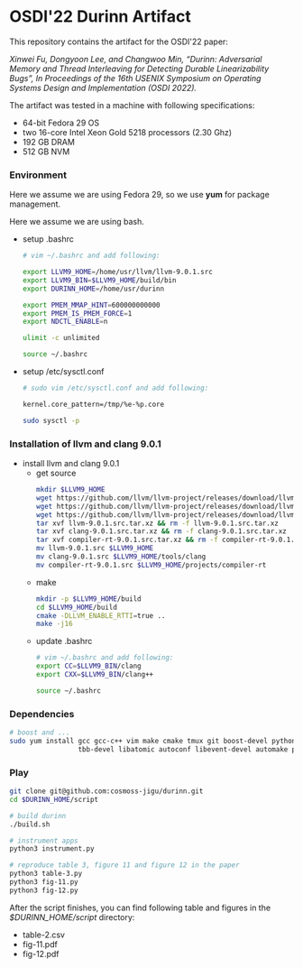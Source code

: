 # OSDI'22 Durinn Artifact

This repository contains the artifact for the OSDI'22 paper:

*Xinwei Fu, Dongyoon Lee, and Changwoo Min, “Durinn: Adversarial Memory and
Thread Interleaving for Detecting Durable Linearizability Bugs”, In Proceedings
of the 16th USENIX Symposium on Operating Systems Design and Implementation
(OSDI 2022).*

The artifact was tested in a machine with following specifications:
- 64-bit Fedora 29 OS
- two 16-core Intel Xeon Gold 5218 processors (2.30 Ghz)
- 192 GB DRAM
- 512 GB NVM

### Environment

Here we assume we are using Fedora 29, so we use **yum** for package management.

Here we assume we are using bash.
- setup .bashrc
  ```bash
  # vim ~/.bashrc and add following:

  export LLVM9_HOME=/home/usr/llvm/llvm-9.0.1.src
  export LLVM9_BIN=$LLVM9_HOME/build/bin
  export DURINN_HOME=/home/usr/durinn

  export PMEM_MMAP_HINT=600000000000
  export PMEM_IS_PMEM_FORCE=1
  export NDCTL_ENABLE=n

  ulimit -c unlimited
  ```
  ```bash
  source ~/.bashrc
  ```
- setup /etc/sysctl.conf
  ```bash
  # sudo vim /etc/sysctl.conf and add following:

  kernel.core_pattern=/tmp/%e-%p.core
  ```
  ```bash
  sudo sysctl -p
  ```

### Installation of llvm and clang 9.0.1
- install llvm and clang 9.0.1
  - get source
    ```bash
    mkdir $LLVM9_HOME
    wget https://github.com/llvm/llvm-project/releases/download/llvmorg-9.0.1/llvm-9.0.1.src.tar.xz
    wget https://github.com/llvm/llvm-project/releases/download/llvmorg-9.0.1/clang-9.0.1.src.tar.xz
    wget https://github.com/llvm/llvm-project/releases/download/llvmorg-9.0.1/compiler-rt-9.0.1.src.tar.xz
    tar xvf llvm-9.0.1.src.tar.xz && rm -f llvm-9.0.1.src.tar.xz
    tar xvf clang-9.0.1.src.tar.xz && rm -f clang-9.0.1.src.tar.xz
    tar xvf compiler-rt-9.0.1.src.tar.xz && rm -f compiler-rt-9.0.1.src.tar.xz
    mv llvm-9.0.1.src $LLVM9_HOME
    mv clang-9.0.1.src $LLVM9_HOME/tools/clang
    mv compiler-rt-9.0.1.src $LLVM9_HOME/projects/compiler-rt
    ```
  - make
    ```bash
    mkdir -p $LLVM9_HOME/build
    cd $LLVM9_HOME/build
    cmake -DLLVM_ENABLE_RTTI=true ..
    make -j16
    ```
  - update .bashrc
    ```bash
    # vim ~/.bashrc and add following:
    export CC=$LLVM9_BIN/clang
    export CXX=$LLVM9_BIN/clang++
    ```
    ```bash
    source ~/.bashrc
    ```

### Dependencies
```bash
# boost and ...
sudo yum install gcc gcc-c++ vim make cmake tmux git boost-devel python3-pip \
                 tbb-devel libatomic autoconf libevent-devel automake psmisc gdb
```

### Play
```bash
git clone git@github.com:cosmoss-jigu/durinn.git
cd $DURINN_HOME/script

# build durinn
./build.sh

# instrument apps
python3 instrument.py

# reproduce table 3, figure 11 and figure 12 in the paper
python3 table-3.py
python3 fig-11.py
python3 fig-12.py
```

After the script finishes, you can find following table and figures in the
*$DURINN_HOME/script* directory:
- table-2.csv
- fig-11.pdf
- fig-12.pdf
